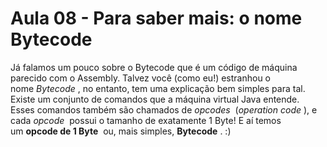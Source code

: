 # Aula 08 - Para saber mais: o nome Bytecode

Já falamos um pouco sobre o Bytecode que é um código de máquina parecido com o Assembly. Talvez você (como eu!) estranhou o nome *Bytecode*
, no entanto, tem uma explicação bem simples para tal. Existe um conjunto de comandos que a máquina virtual Java entende. Esses comandos também são chamados de *opcodes*
 (*operation code*
), e cada *opcode*
 possui o tamanho de exatamente 1 Byte! E aí temos um **opcode de 1 Byte**
 ou, mais simples, **Bytecode**
. :)